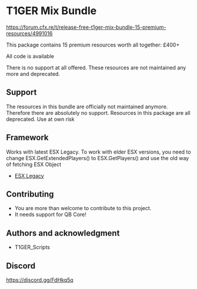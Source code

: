 # T1GER Mix Bundle
https://forum.cfx.re/t/release-free-t1ger-mix-bundle-15-premium-resources/4991016

This package contains 15 premium resources worth all together: £400+

All code is available

There is no support at all offered. These resources are not maintained any more and deprecated.

## Support
The resources in this bundle are officially not maintained anymore. Therefore there are absolutely no support.
Resources in this package are all deprecated. Use at own risk

## Framework
Works with latest ESX Legacy. To work with elder ESX versions, you need to change ESX.GetExtendedPlayers() to ESX.GetPlayers() and use the old way of fetching ESX Object
- [ESX Legacy](https://github.com/esx-framework/esx_core)

## Contributing
- You are more than welcome to contribute to this project.
- It needs support for QB Core!

## Authors and acknowledgment
- T1GER_Scripts

## Discord
https://discord.gg/FdHkq5q 